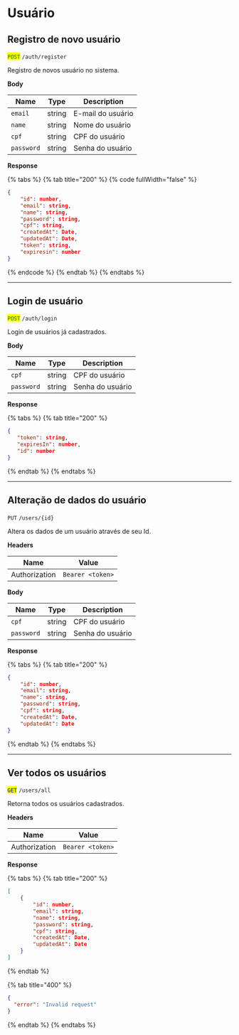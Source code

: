 # Usuário

## Registro de novo usuário

<mark style="color:green;">`POST`</mark> `/auth/register`

Registro de novos usuário no sistema.

**Body**

| Name       | Type   | Description       |
| ---------- | ------ | ----------------- |
| `email`    | string | E-mail do usuário |
| `name`     | string | Nome do usuário   |
| `cpf`      | string | CPF do usuário    |
| `password` | string | Senha do usuário  |

**Response**

{% tabs %}
{% tab title="200" %}
{% code fullWidth="false" %}
```json
{
    "id": number,
    "email": string,
    "name": string,
    "password": string,
    "cpf": string,
    "createdAt": Date,
    "updatedAt": Date,
    "token": string,
    "expiresin": number
}
```
{% endcode %}
{% endtab %}
{% endtabs %}

***

## Login de usuário

<mark style="color:green;">`POST`</mark> `/auth/login`

Login de usuários já cadastrados.

**Body**

| Name       | Type   | Description      |
| ---------- | ------ | ---------------- |
| `cpf`      | string | CPF do usuário   |
| `password` | string | Senha do usuário |

**Response**

{% tabs %}
{% tab title="200" %}
```json
{
   "token": string,
   "expiresIn": number,
   "id": number
}


```
{% endtab %}
{% endtabs %}

***

## Alteração de dados do usuário

`PUT` `/users/{id}`

Altera os dados de um usuário através de seu Id.

**Headers**

| Name          | Value            |
| ------------- | ---------------- |
| Authorization | `Bearer <token>` |

**Body**

| Name       | Type   | Description      |
| ---------- | ------ | ---------------- |
| `cpf`      | string | CPF do usuário   |
| `password` | string | Senha do usuário |

**Response**

{% tabs %}
{% tab title="200" %}
```json
{
    "id": number,
    "email": string,
    "name": string,
    "password": string,
    "cpf": string,
    "createdAt": Date,
    "updatedAt": Date
}
```
{% endtab %}
{% endtabs %}

***

## Ver todos os usuários

<mark style="color:blue;">`GET`</mark> `/users/all`

Retorna todos os usuários cadastrados.

**Headers**

| Name          | Value            |
| ------------- | ---------------- |
| Authorization | `Bearer <token>` |

**Response**

{% tabs %}
{% tab title="200" %}
```json
[
    {
        "id": number,
        "email": string,
        "name": string,
        "password": string,
        "cpf": string,
        "createdAt": Date,
        "updatedAt": Date
    }
]
```
{% endtab %}

{% tab title="400" %}
```json
{
  "error": "Invalid request"
}
```
{% endtab %}
{% endtabs %}

